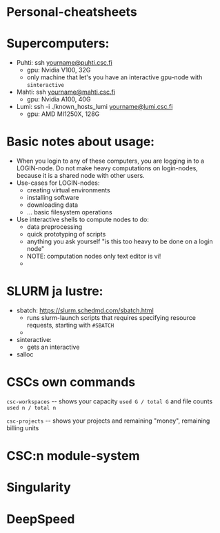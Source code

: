 # Personal-cheatsheets


# Supercomputers:
- Puhti: ssh yourname@puhti.csc.fi 
  - gpu: Nvidia V100, 32G 
  - only machine that let's you have an interactive gpu-node with `sinteractive`
- Mahti: ssh yourname@mahti.csc.fi
  - gpu: Nvidia A100, 40G 
- Lumi: ssh -i ./known_hosts_lumi yourname@lumi.csc.fi  
  - gpu: AMD MI1250X, 128G

# Basic notes about usage:
- When you login to any of these computers, you are logging in to a LOGIN-node. Do not make heavy computations on login-nodes, because it is a shared node with other users. 
- Use-cases for LOGIN-nodes: 
  - creating virtual environments
  - installing software
  - downloading data
  - ... basic filesystem operations
- Use interactive shells to compute nodes to do:
  - data preprocessing 
  - quick prototyping of scripts
  - anything you ask yourself "is this too heavy to be done on a login node"
  - NOTE: computation nodes only text editor is vi!
  -
# SLURM ja lustre:

- sbatch: https://slurm.schedmd.com/sbatch.html
  - runs slurm-launch scripts that requires specifying resource requests, starting with `#SBATCH`
  - 
- sinteractive:
  - gets an interactive
- salloc


# CSCs own commands
`csc-workspaces` -- shows your capacity `used G / total G` and file counts `used n / total n`

`csc-projects` -- shows your projects and remaining "money", remaining billing units 

# CSC:n module-system

# Singularity

# DeepSpeed 



